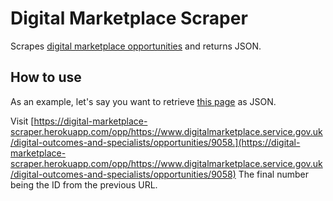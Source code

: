 # Digital Marketplace Scraper

Scrapes [digital marketplace opportunities](https://www.digitalmarketplace.service.gov.uk) and returns JSON.

## How to use

As an example, let's say you want to retrieve [this page](https://www.digitalmarketplace.service.gov.uk/digital-outcomes-and-specialists/opportunities/9058) as JSON.

Visit [https://digital-marketplace-scraper.herokuapp.com/opp/https://www.digitalmarketplace.service.gov.uk/digital-outcomes-and-specialists/opportunities/9058.](https://digital-marketplace-scraper.herokuapp.com/opp/https://www.digitalmarketplace.service.gov.uk/digital-outcomes-and-specialists/opportunities/9058) The final number being the ID from the previous URL.
